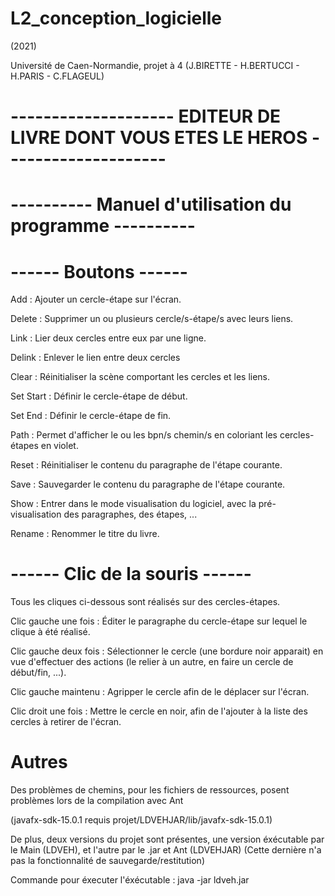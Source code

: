 # L2_conception_logicielle
(2021)

Université de Caen-Normandie, projet à 4 (J.BIRETTE - H.BERTUCCI - H.PARIS - C.FLAGEUL)

# -------------------- EDITEUR DE LIVRE DONT VOUS ETES LE HEROS -------------------- 

# ---------- Manuel d'utilisation du programme ----------

# ------ Boutons ------

Add : Ajouter un cercle-étape sur l'écran.

Delete : Supprimer un ou plusieurs cercle/s-étape/s avec leurs liens.

Link : Lier deux cercles entre eux par une ligne.

Delink : Enlever le lien entre deux cercles

Clear : Réinitialiser la scène comportant les cercles et les liens.

Set Start : Définir le cercle-étape de début.

Set End : Définir le cercle-étape de fin.

Path : Permet d'afficher le ou les bpn/s chemin/s en coloriant les cercles-étapes en violet.

Reset : Réinitialiser le contenu du paragraphe de l'étape courante.

Save : Sauvegarder le contenu du paragraphe de l'étape courante.

Show : Entrer dans le mode visualisation du logiciel, avec la pré-visualisation des paragraphes, des étapes, ...

Rename : Renommer le titre du livre.

# ------ Clic de la souris ------

Tous les cliques ci-dessous sont réalisés sur des cercles-étapes.

Clic gauche une fois : Éditer le paragraphe du cercle-étape sur lequel le clique à été réalisé.

Clic gauche deux fois : Sélectionner le cercle (une bordure noir apparait) en vue d'effectuer des actions (le relier à un autre, en faire un cercle de début/fin, ...).

Clic gauche maintenu : Agripper le cercle afin de le déplacer sur l'écran.

Clic droit une fois : Mettre le cercle en noir, afin de l'ajouter à la liste des cercles à retirer de l'écran.

# Autres

Des problèmes de chemins, pour les fichiers de ressources, posent problèmes lors de la compilation avec Ant

(javafx-sdk-15.0.1 requis projet/LDVEHJAR/lib/javafx-sdk-15.0.1)

De plus, deux versions du projet sont présentes, une version éxécutable par le Main (LDVEH), et l'autre par le .jar et Ant (LDVEHJAR) (Cette dernière n'a pas la fonctionnalité de sauvegarde/restitution)


Commande pour éxecuter l'éxécutable : java -jar ldveh.jar 
